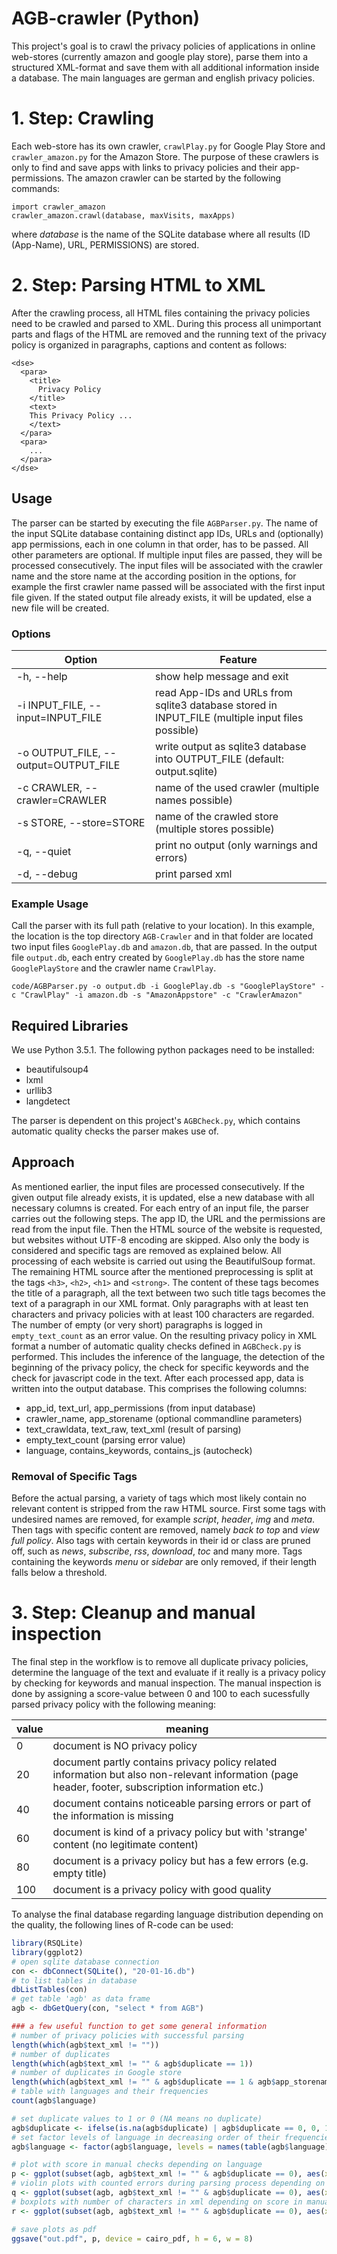 # AGB-crawler (Python)

This project's goal is to crawl the privacy policies of applications in online web-stores (currently amazon and google play store), parse them into a structured XML-format and save them with all additional information inside a database. The main languages are german and english privacy policies.

# 1. Step: Crawling
  Each web-store has its own crawler, `crawlPlay.py` for Google Play Store and `crawler_amazon.py` for the Amazon Store. The purpose of these crawlers is only to find and save apps with links to privacy policies and their app-permissions.
  The amazon crawler can be started by the following commands:
  
    import crawler_amazon
    crawler_amazon.crawl(database, maxVisits, maxApps)
  
  where *database* is the name of the SQLite database where all results (ID (App-Name), URL, PERMISSIONS) are stored.
  
# 2. Step: Parsing HTML to XML
  After the crawling process, all HTML files containing the privacy policies need to be crawled and parsed to XML. During this process all unimportant parts and flags of the HTML are removed and the running text of the privacy policy is organized in paragraphs, captions and content as follows:
    
    <dse>
      <para>
        <title>
          Privacy Policy
        </title>
        <text>
        This Privacy Policy ...
        </text>
      </para>
      <para>
        ...
      </para>
    </dse>


## Usage

The parser can be started by executing the file `AGBParser.py`. The name of the input SQLite database containing distinct app IDs, URLs and (optionally) app permissions, each in one column in that order, has to be passed. All other parameters are optional. If multiple input files are passed, they will be processed consecutively. The input files will be associated with the crawler name and the store name at the according position in the options, for example the first crawler name passed will be associated with the first input file given. If the stated output file already exists, it will be updated, else a new file will be created.

### Options

| Option | Feature |
|---|---|
| -h, --help | show help message and exit |
| -i INPUT_FILE, --input=INPUT_FILE | read App-IDs and URLs from sqlite3 database stored in INPUT_FILE (multiple input files possible) |
| -o OUTPUT_FILE, --output=OUTPUT_FILE | write output as sqlite3 database into OUTPUT_FILE (default: output.sqlite) |
| -c CRAWLER, --crawler=CRAWLER | name of the used crawler (multiple names possible) |
| -s STORE, --store=STORE | name of the crawled store (multiple stores possible) |
| -q, --quiet | print no output (only warnings and errors) |
| -d, --debug | print parsed xml |

### Example Usage

Call the parser with its full path (relative to your location). In this example, the location is the top directory `AGB-Crawler` and in that folder are located two input files `GooglePlay.db` and `amazon.db`, that are passed. In the output file `output.db`, each entry created by `GooglePlay.db` has the store name `GooglePlayStore` and the crawler name `CrawlPlay`.

```
code/AGBParser.py -o output.db -i GooglePlay.db -s "GooglePlayStore" -c "CrawlPlay" -i amazon.db -s "AmazonAppstore" -c "CrawlerAmazon"
```

## Required Libraries

We use Python 3.5.1. The following python packages need to be installed:

* beautifulsoup4
* lxml
* urllib3
* langdetect

The parser is dependent on this project's `AGBCheck.py`, which contains automatic quality checks the parser makes use of.

## Approach

As mentioned earlier, the input files are processed consecutively. If the given output file already exists, it is updated, else a new database with all necessary columns is created. For each entry of an input file, the parser carries out the following steps. The app ID, the URL and the permissions are read from the input file.
Then the HTML source of the website is requested, but websites without UTF-8 encoding are skipped. Also only the body is considered and specific tags are removed as explained below. All processing of each website is carried out using the BeautifulSoup format. The remaining HTML source after the mentioned preprocessing is split at the tags `<h3>`, `<h2>`, `<h1>` and `<strong>`. The content of these tags becomes the title of a paragraph, all the text between two such title tags becomes the text of a paragraph in our XML format. Only paragraphs with at least ten characters and privacy policies with at least 100 characters are regarded. The number of empty (or very short) paragraphs is logged in `empty_text_count` as an error value.
On the resulting privacy policy in XML format a number of automatic quality checks defined in `AGBCheck.py` is performed. This includes the inference of the language, the detection of the beginning of the privacy policy, the check for specific keywords and the check for javascript code in the text.
After each processed app, data is written into the output database. This comprises the following columns:

* app_id, text_url, app_permissions (from input database)
* crawler_name, app_storename (optional commandline parameters)
* text_crawldata, text_raw, text_xml (result of parsing)
* empty_text_count (parsing error value)
* language, contains_keywords, contains_js (autocheck)

### Removal of Specific Tags

Before the actual parsing, a variety of tags which most likely contain no relevant content is stripped from the raw HTML source. First some tags with undesired names are removed, for example *script*, *header*, *img* and *meta*. Then tags with specific content are removed, namely *back to top* and *view full policy*. Also tags with certain keywords in their id or class are pruned off, such as *news*, *subscribe*, *rss*, *download*, *toc* and many more. Tags containing the keywords *menu* or *sidebar* are only removed, if their length falls below a threshold.

# 3. Step: Cleanup and manual inspection
  The final step in the workflow is to remove all duplicate privacy policies, determine the language of the text and evaluate if it really is a privacy policy by checking for keywords and manual inspection.
  The manual inspection is done by assigning a score-value between 0 and 100 to each sucessfully parsed privacy policy with the following meaning:
  
  value | meaning
  --- | ---
  0     | document is NO privacy policy
  20    | document partly contains privacy policy related information but also non-relevant information (page header, footer, subscription information etc.)
  40    | document contains noticeable parsing errors or part of the information is missing
  60    | document is kind of a privacy policy but with 'strange' content (no legitimate content)
  80    | document is a privacy policy but has a few errors (e.g. empty title)
  100   | document is a privacy policy with good quality
  
  
  To analyse the final database regarding language distribution depending on the quality, the following lines of R-code can be used:
  
  ```R
  library(RSQLite)
  library(ggplot2)
  # open sqlite database connection
  con <- dbConnect(SQLite(), "20-01-16.db")
  # to list tables in database
  dbListTables(con)
  # get table 'agb' as data frame
  agb <- dbGetQuery(con, "select * from AGB")

  ### a few useful function to get some general information
  # number of privacy policies with successful parsing
  length(which(agb$text_xml != ""))
  # number of duplicates
  length(which(agb$text_xml != "" & agb$duplicate == 1))
  # number of duplicates in Google store
  length(which(agb$text_xml != "" & agb$duplicate == 1 & agb$app_storename == "GooglePlayStore"))
  # table with languages and their frequencies
  count(agb$language)

  # set duplicate values to 1 or 0 (NA means no duplicate)
  agb$duplicate <- ifelse(is.na(agb$duplicate) | agb$duplicate == 0, 0, 1)
  # set factor levels of language in decreasing order of their frequencies
  agb$language <- factor(agb$language, levels = names(table(agb$language))[order(table(agb$language), decreasing = T)])

  # plot with score in manual checks depending on language
  p <- ggplot(subset(agb, agb$text_xml != "" & agb$duplicate == 0), aes(x = check_man, group = language, fill = language)) + geom_bar(width = 10) + scale_x_discrete("", breaks = c(0, 20, 40, 60, 80, 100), labels = c("Keine DSB", "Ausschuss", "Parsing Fehler", "Inhaltsfehler", "Leerer Titel", "DSB (gute Qualität)"), expand = c(.05,0)) + scale_y_continuous("", breaks = pretty_breaks(n=5)) + scale_fill_brewer("Sprache", palette = "Dark2") + theme_bw() + theme(text = element_text(size=12))
  # violin plots with counted errors during parsing process depending on score in manual checks and language
  q <- ggplot(subset(agb, agb$text_xml != "" & agb$duplicate == 0), aes(x = check_man, y = empty_text_count, group = interaction(language, check_man), colour = language, fill = language)) + geom_violin(adjust = .5, width = 20) + scale_x_discrete("", breaks = c(0, 20, 40, 60, 80, 100), labels = c("Keine DSB", "Ausschuss", "Parsing Fehler", "Inhaltsfehler", "Leerer Titel", "DSB (gute Qualität)"), expand = c(.05,0)) + scale_y_continuous("Parsing Error Count (empty_text)", breaks = pretty_breaks(n=5)) + scale_colour_brewer("Sprache", palette = "Dark2") + scale_fill_brewer("Sprache", palette = "Dark2") + theme_bw() + theme(text = element_text(size=12))
  # boxplots with number of characters in xml depending on score in manual checks and language
  r <- ggplot(subset(agb, agb$text_xml != "" & agb$duplicate == 0), aes(x = check_man, y = nchar(text_xml), group = interaction(language, check_man), fill = language)) + geom_boxplot(width = 10) + scale_x_discrete("", breaks = c(0, 20, 40, 60, 80, 100), labels = c("Keine DSB", "Ausschuss", "Parsing Fehler", "Inhaltsfehler", "Leerer Titel", "DSB (gute Qualität)"), expand = c(.05,0)) + scale_y_log10("Anzahl Zeichen in XML", breaks = c(1, 10, 100, 1000, 10000, 100000)) + scale_colour_brewer("Sprache", palette = "Dark2") + scale_fill_brewer("Sprache", palette = "Dark2") + theme_bw() + theme(text = element_text(size=12))
  
  # save plots as pdf
  ggsave("out.pdf", p, device = cairo_pdf, h = 6, w = 8)
  ```
